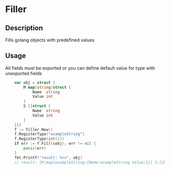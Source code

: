 # Filler
## Description
Fills golang objects with predefined values
## Usage
All fields must be exported or you can define default value for type with unexported fields
```go
    var obj = struct {
        M map[string]struct {
            Name  string
            Value int
        }
        S []struct {
            Name  string
            Value int
        }
    }{}
    f := filler.New()
    f.RegisterType("exampleString")
    f.RegisterType(int(1))
    if err := f.Fill(&obj); err != nil {
        panic(err)
    }
    fmt.Printf("result: %+v", obj) 
    // result: {M:map[exampleString:{Name:exampleString Value:1}] S:[{Name:exampleString Value:1}]}
```